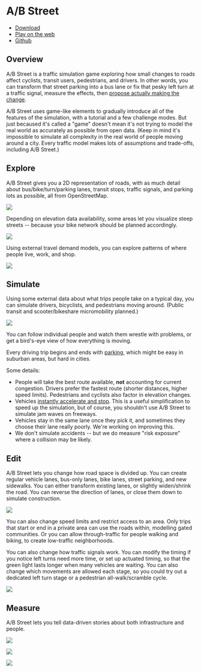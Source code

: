# A/B Street

- [Download](../user/index.md)
- [Play on the web](http://play.abstreet.org/0.3.23/abstreet.html)
- [Github](https://github.com/a-b-street/abstreet/tree/master/game/src)

## Overview

A/B Street is a traffic simulation game exploring how small changes to roads
affect cyclists, transit users, pedestrians, and drivers. In other words, you
can transform that street parking into a bus lane or fix that pesky left turn at
a traffic signal, measure the effects, then
[propose actually making the change](../proposals/index.md).

A/B Street uses game-like elements to gradually introduce all of the features of
the simulation, with a tutorial and a few challenge modes. But just becaused
it's called a "game" doesn't mean it's not trying to model the real world as
accurately as possible from open data. (Keep in mind it's impossible to simulate
all complexity in the real world of people moving around a city. Every traffic
model makes lots of assumptions and trade-offs, including A/B Street.)

## Explore

A/B Street gives you a 2D representation of roads, with as much detail about
bus/bike/turn/parking lanes, transit stops, traffic signals, and parking lots as
possible, all from OpenStreetMap.

![](../project/history/retrospective/road_width_abst.png)

Depending on elevation data availability, some areas let you visualize steep
streets -- because your bike network should be planned accordingly.

![](../project/history/retrospective/data_elevation.png)

Using external travel demand models, you can explore patterns of where people
live, work, and shop.

![](../project/history/retrospective/commuter_patterns.png)

## Simulate

Using some external data about what trips people take on a typical day, you can
simulate drivers, bicyclists, and pedestrians moving around. (Public transit and
scooter/bikeshare micromobility planned.)

![](../project/history/retrospective/traffic_sim.gif)

You can follow individual people and watch them wrestle with problems, or get a
bird's-eye view of how everything is moving.

Every driving trip begins and ends with
[parking](../tech/trafficsim/parking.md), which might be easy in suburban areas,
but hard in cities.

Some details:

- People will take the best route available, **not** accounting for current
  congestion. Drivers prefer the fastest route (shorter distances, higher speed
  limits). Pedestrians and cyclists also factor in elevation changes.
- Vehicles
  [instantly accelerate and stop](../tech/trafficsim/discrete_event/index.md).
  This is a useful simplification to speed up the simulation, but of course, you
  shouldn't use A/B Street to simulate jam waves on freeways.
- Vehicles stay in the same lane once they pick it, and sometimes they choose
  their lane really poorly. We're working on improving this.
- We don't simulate accidents -- but we do measure "risk exposure" where a
  collision may be likely.

## Edit

A/B Street lets you change how road space is divided up. You can create regular
vehicle lanes, bus-only lanes, bike lanes, street parking, and new sidewalks.
You can either transform existing lanes, or slightly widen/shrink the road. You
can reverse the direction of lanes, or close them down to simulate construction.

![](../project/history/retrospective/edit_roads.gif)

You can also change speed limits and restrict access to an area. Only trips that
start or end in a private area can use the roads within, modelling gated
communities. Or you can allow through-traffic for people walking and biking, to
create low-traffic neighborhoods.

You can also change how traffic signals work. You can modify the timing if you
notice left turns need more time, or set up actuated timing, so that the green
light lasts longer when many vehicles are waiting. You can also change which
movements are allowed each stage, so you could try out a dedicated left turn
stage or a pedestrian all-walk/scramble cycle.

![](../project/history/retrospective/edit_signals.gif)

## Measure

A/B Street lets you tell data-driven stories about both infrastructure and
people.

![](../project/history/retrospective/viz_delay_scatter.gif)

![](../project/history/retrospective/viz_trip_table.gif)

![](../project/history/retrospective/viz_time_summary.gif)
